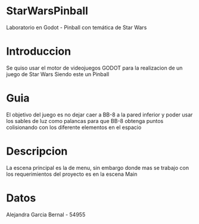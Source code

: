# StarWarsPinball
Laboratorio en Godot - Pinball con temática de Star Wars
# Introduccion
Se quiso usar el motor de videojuegos GODOT para la realizacion de un juego de Star Wars
Siendo este un Pinball
# Guia
El objetivo del juego es no dejar caer a BB-8 a la pared inferior y poder usar los sables de luz
como palancas para que BB-8 obtenga puntos colisionando con los diferente elementos en el espacio
# Descripcion
La escena principal es la de menu, sin embargo donde mas se trabajo con los requerimientos del proyecto
es en la escena Main
# Datos
Alejandra Garcia Bernal - 54955
